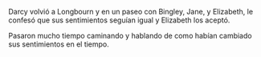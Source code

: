 Darcy volvió a Longbourn y en un paseo con Bingley, Jane, y Elizabeth, le confesó que sus sentimientos seguían igual y Elizabeth los aceptó.

Pasaron mucho tiempo caminando y hablando de como habían cambiado sus sentimientos en el tiempo.
